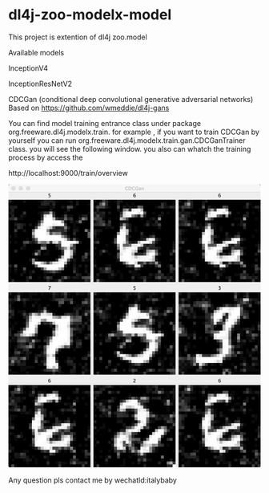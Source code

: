 # dl4j-zoo-modelx-model

This project is extention of dl4j zoo.model 


Available models

InceptionV4

InceptionResNetV2

CDCGan (conditional deep convolutional generative adversarial networks)  Based on https://github.com/wmeddie/dl4j-gans


You can find model training entrance class under package org.freeware.dl4j.modelx.train. for example , if you want to train CDCGan by yourself you can run org.freeware.dl4j.modelx.train.gan.CDCGanTrainer class. you will see the following window. you also can whatch the training process by access the 

http://localhost:9000/train/overview


![image](https://github.com/bewithme/dl4j-zoo-modelx-model/blob/master/snapshot/1619078093540.jpg)


Any question pls contact me by wechatId:italybaby



